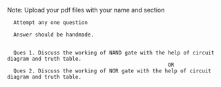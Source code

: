 Note: Upload your pdf files with your name and section

      Attempt any one question
      
      Answer should be handmade.
      
      
      Ques 1. Discuss the working of NAND gate with the help of circuit diagram and truth table.
                                                        OR
      Ques 2. Discuss the working of NOR gate with the help of circuit diagram and truth table.
